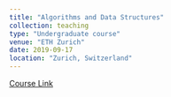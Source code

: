 ```yaml
---
title: "Algorithms and Data Structures"
collection: teaching
type: "Undergraduate course"
venue: "ETH Zurich"
date: 2019-09-17
location: "Zurich, Switzerland"
---
```

[Course Link](https://www.cadmo.ethz.ch/education/lectures/HS17/DA/)
